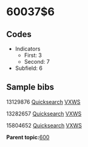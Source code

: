 # 60037$6

## Codes

-   Indicators
    -   First: 3
    -   Second: 7
-   Subfield: 6

## Sample bibs

13129876 [Quicksearch](https://search.library.yale.edu/catalog/13129876) [VXWS](http://prodorbis.library.yale.edu:7014/vxws/GetHoldingsService?bibId=13129876)

13282657 [Quicksearch](https://search.library.yale.edu/catalog/13282657) [VXWS](http://prodorbis.library.yale.edu:7014/vxws/GetHoldingsService?bibId=13282657)

15804652 [Quicksearch](https://search.library.yale.edu/catalog/15804652) [VXWS](http://prodorbis.library.yale.edu:7014/vxws/GetHoldingsService?bibId=15804652)

**Parent topic:**[600](../../tags/600/600.md)

